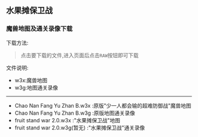 ﻿## 水果摊保卫战
### 魔兽地图及通关录像下载
下载方法:
> 点击要下载的文件,进入页面后点击`RAW`按钮即可下载

文件说明:
* w3x:魔兽地图
* w3g:地图通关录像

---

* Chao Nan Fang Yu Zhan B.w3x  :原版"少一人都会输的超难防御战"魔兽地图
* Chao Nan Fang Yu Zhan B.w3g  :原版地图通关录像
* fruit stand war 2.0.w3x :"水果摊保卫战"地图
* fruit stand war 2.0.w3g(暂无) :"水果摊保卫战"通关录像
